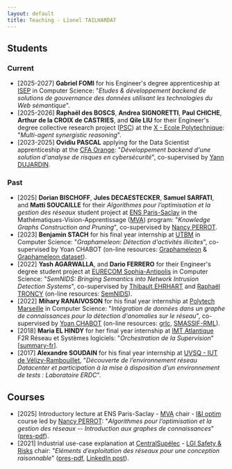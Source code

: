 ```yaml
---
layout: default
title: Teaching - Lionel TAILHARDAT
---
```


## Students

### Current

* [2025-2027] **Gabriel FOMI** for his Engineer's degree apprenticeship at [ISEP](https://www.isep.fr/) in Computer Science: "*Etudes & développement backend de solutions de gouvernance des données utilisant les
  technologies du Web sémantique*".
* [2025-2026] **Raphaël des BOSCS**, **Andrea SIGNORETTI**, **Paul CHICHE**, **Arthur de la CROIX de CASTRIES**, and  **Qile LIU** for their Engineer's degree collective research project ([PSC](https://www.polytechnique.edu/fondation/les-missions/accompagner-les-eleves/les-projets-scientifiques-collectifs-psc)) at the [X - Ecole Polytechnique](https://www.polytechnique.edu/): "*Multi-agent synergistic reasoning*".
* [2023-2025] **Ovidiu PASCAL** applying for the Data Scientist apprenticeship at the [CFA Orange](https://orange.jobs/site/fr-cfa/): "*Développement backend d'une solution d'analyse de risques en cybersécurité*", co-supervised by [Yann DUJARDIN](https://scholar.google.com/citations?user=bkBCKa8AAAAJ).

### Past

* [2025] **Dorian BISCHOFF**, **Jules DECAESTECKER**, **Samuel SARFATI**, and **Matti SOUCAILLE** for their *Algorithmes pour l’optimisation et la gestion des réseaux* student project at [ENS Paris-Saclay](https://ens-paris-saclay.fr/) in the Mathématiques-Vision-Apprentissage ([MVA](https://www.master-mva.com/)) program: "*Knowledge Graphs Construction and Pruning*", co-supervised by [Nancy PERROT](https://scholar.google.com/citations?hl=fr&user=b1m8TckAAAAJ).
* [2023] **Benjamin STACH** for his final year internship at [UTBM](https://www.utbm.fr/) in Computer Science: "*Graphameleon: Détection d'activités illicites*", co-supervised by Yoan CHABOT (on-line resources: [Graphameleon](https://github.com/Orange-OpenSource/graphameleon) & [Graphameleon dataset](https://github.com/Orange-OpenSource/graphameleon-ds)).
* [2022] **Yash AGARWALLA**, and **Dario FERRERO** for their Engineer's degree student project at [EURECOM Sophia-Antipolis](https://www.eurecom.fr/) in Computer Science: "*SemNIDS: Bringing Semantics into Network Intrusion Detection Systems*", co-supervised by [Thibault EHRHART](https://scholar.google.com/citations?user=WoKwu88AAAAJ) and [Raphaël TRONCY](https://scholar.google.com/citations?user=1BxhcigAAAAJ) (on-line resources: [SemNIDS](https://github.com/D2KLab/SemNIDS)).
* [2022] **Mihary RANAIVOSON** for his final year internship at [Polytech Marseille](https://polytech.univ-amu.fr/) in Computer Science: "*Intégration de données dans un graphe de connaissances pour la détection d'anomalies sur le réseau*", co-supervised by [Yoan CHABOT](https://scholar.google.com/citations?user=QKcqdfoAAAAJ) (on-line resources: [grlc](https://github.com/Orange-OpenSource/grlc), [SMASSIF-RML](https://github.com/Orange-OpenSource/SMASSIF-RML)).
* [2018] **Maria EL HINDY** for her final year internship at [IMT Atlantique](https://www.imt-atlantique.fr/fr) F2R Réseau et Systèmes logiciels: "*Orchestration de la Supervision*" [[summary-fr](pubs/2016-SupOrch_Maria-ELHINDY_executive_summary_fr.pdf)].
* [2017] **Alexandre SOUDAIN** for his final year internship at [UVSQ - IUT de Vélizy-Rambouillet](https://www.iut-velizy-rambouillet.uvsq.fr/), "*Découverte de l’environnement réseau Datacenter et participation à la mise à disposition d’un environnement de tests : Laboratoire ERDC*".

## Courses

* [2025] Introductory lecture at ENS Paris-Saclay - [MVA](https://www.master-mva.com/) chair - [I&I optim](https://www.master-mva.com/cours/algorithmes-pour-loptimisation-et-la-gestion-des-reseaux/) course led by [Nancy PERROT](https://scholar.google.com/citations?user=b1m8TckAAAAJ): "*Algorithmes pour l’optimisation et la gestion des réseaux -- Introduction aux graphes de connaissances*" ([pres-pdf](pubs/ENS-2025-KGandOptim_lecture.pdf)).
* [2021] Industrial use-case explanation at [CentralSupélec](https://www.centralesupelec.fr/) - [LGI Safety & Risks](http://lgi.centralesupelec.fr/en/node/167) chair: "*Eléments d’exploitation des réseaux pour une conception raisonnable*" ([pres-pdf](pubs/lgi_orange_2020-2021_lecture.pdf), [LinkedIn post](https://www.linkedin.com/posts/activity-6772189715404857344-tAsY)).
